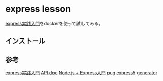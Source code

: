 # express lesson

[express実践入門][*1]をdockerを使って試してみる。

## インストール

## 参考

[express実践入門][*1]
[API doc][*2]
[Node.js + Express入門][*3]
[pug][*4]
[express5][*5]
[generator][*6]

[*1]:https://gist.github.com/mitsuruog/fc48397a8e80f051a145
[*2]:http://expressjs.com/ja/
[*3]:http://qiita.com/etet-etet/items/1c65b934dbe7fc33490b
[*4]:https://expressjs.com/en/guide/using-template-engines.html
[*5]:http://expressjs.com/ja/guide/migrating-5.html
[*6]:https://github.com/expressjs/generator